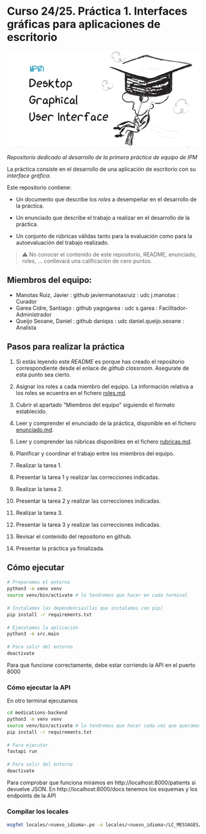 # Curso 24/25. Práctica 1. Interfaces gráficas para aplicaciones de escritorio

![Image of the assigment](social-image.png)

_Repositorio dedicado al desarrollo de la primera práctica de equipo
de IPM_


La práctica consiste en el desarrollo de una aplicación de escritorio
con su _interface gráfica_.

Este repositorio contiene:

  - Un documento que describe los _roles_ a desempeñar en el desarrollo
    de la práctica.
    
  - Un enunciado que describe el trabajo a realizar en el desarrollo
    de la práctica.
    
  - Un conjunto de rúbricas válidas tanto para la evaluación como para
    la autoevaluación del trabajo realizado.

> :warning: No conocer el contenido de este repositorio, README,
> enunciado, roles, ... conllevará una calificación de cero puntos.


## Miembros del equipo:

- Manotas Ruiz, Javier : github javiermanotasruiz : udc j.manotas : Curador
- Garea Cidre, Santiago : github yagogarea : udc s.garea : Facilitador-Administrador
- Queijo Seoane, Daniel : github daniqss : udc daniel.queijo.seoane : Analista


## Pasos para realizar la práctica

1. Si estás leyendo este _README_ es porque has creado el repositorio
   correspondiente desde el enlace de _github classroom_. Asegurate de
   esta punto sea cierto.
	 
2. Asignar los roles a cada miembro del equipo. La información
   relativa a los roles se ecuentra en el fichero [roles.md](roles.md).
   
3. Cubrir el apartado "Miembros del equipo" siguiendo el formato
   establecido.
   
4. Leer y comprender el enunciado de la práctica, disponible en el
   fichero [enunciado.md](enunciado.md).

5. Leer y comprender las rúbricas disponibles en el fichero
   [rubricas.md](rubricas.md).

6. Planificar y coordinar el trabajo entre los miembros del equipo.

6. Realizar la tarea 1.

8. Presentar la tarea 1 y realizar las correcciones indicadas.

9. Realizar la tarea 2.

10. Presentar la tarea 2 y realizar las correcciones indicadas.

11. Realizar la tarea 3.

12. Presentar la tarea 3 y realizar las correcciones indicadas.

13. Revisar el contenido del repositorio en github.

14. Presentar la práctica ya finializada.
 

## Cómo ejecutar

```bash
# Preparamos el entorno
python3 -m venv venv
source venv/bin/activate # lo tendremos que hacer en cada terminal

# Instalamos las dependencias(las que instalamos con pip)
pip install -r requirements.txt

# Ejecutamos la aplicación
python3 -m src.main

# Para salir del entorno
deactivate
```
Para que funcione correctamente, debe estar corriendo la API en el puerto 8000

### Cómo ejecutar la API

En otro terminal ejecutamos
```bash
cd medications-backend
python3 -m venv venv
source venv/bin/activate # lo tendremos que hacer cada vez que queramos arrancar la API
pip install -r requirements.txt

# Para ejecutar
fastapi run

# Para salir del entorno
deactivate
```

Para comprobar que funciona miramos en http://localhost:8000/patients si devuelve JSON.
En http://localhost:8000/docs tenemos los esquemas y los endpoints de la API

### Compilar los locales
```bash
msgfmt locales/<nuevo_idioma>.po -o locales/<nuevo_idioma>/LC_MESSAGES/patients-acdc.mo
```
